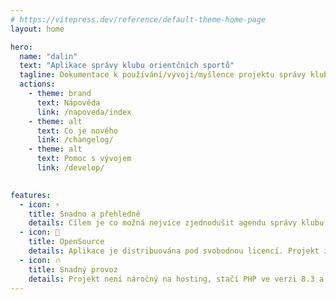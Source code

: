```yaml
---
# https://vitepress.dev/reference/default-theme-home-page
layout: home

hero:
  name: "dalin"
  text: "Aplikace správy klubu orientčních sportů"
  tagline: Dokumentace k používání/vývoji/myšlence projektu správy klubu orientačních sportů.
  actions:
    - theme: brand
      text: Nápověda
      link: /napoveda/index
    - theme: alt
      text: Co je nového
      link: /changelog/
    - theme: alt
      text: Pomoc s vývojem
      link: /develop/
      

features:
  - icon: ⚡️
    title: Snadno a přehledně
    details: Cílem je co možná nejvíce zjednodušit agendu správy klubu orientačního běhu s využitím podpory v ORISu. Aplikace má již řadu automatizací a další se chystají.
  - icon: 🎉
    title: OpenSource
    details: Aplikace je distribuována pod svobodnou licencí. Projekt instalujte, používejte. Pokud budete chtít pomoci s vývoje, jste vítání. Stačí jen napsat.
  - icon: 🔥  
    title: Snadný provoz
    details: Projekt není náročný na hosting, stačí PHP ve verzi 8.3 a MySQL databázi verze 8.x. Nakoukněte do dokumentace jak projek vypadá. Za vyzkoušení nic nedáte.
---
```


